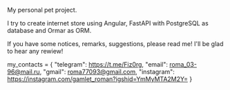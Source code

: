 My personal pet project.

I try to create internet store using Angular, FastAPI with PostgreSQL as database and Ormar as ORM.

If you have some notices, remarks, suggestions, please read me! I'll be glad to hear any rewiew!

my_contacts = {
    "telegram": https://t.me/Fiz0rg,
    "email": roma_03-96@mail.ru,
    "gmail": roma77093@gmail.com,
    "instagram": https://instagram.com/gamlet_roman?igshid=YmMyMTA2M2Y=
}